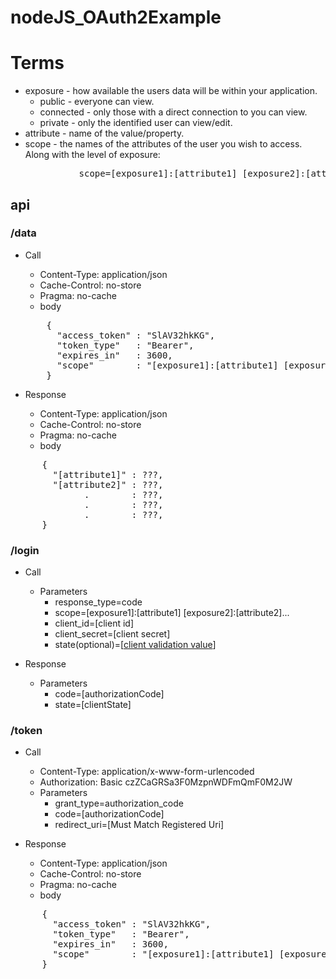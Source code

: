 # nodeJS_OAuth2Example

# Terms
- exposure - how available the users data will be within your application.
  - public - everyone can view.
  - connected - only those with a direct connection to you can view.
  - private - only the identified user can view/edit.
- attribute - name of the value/property.
- scope - the names of the attributes of the user you wish to access. Along with the level of exposure:
<pre>             scope=[exposure1]:[attribute1] [exposure2]:[attribute2] [exposure3]:[attribute3]...</pre>

## api
### /data
- Call
  - Content-Type: application/json
  - Cache-Control: no-store
  - Pragma: no-cache
  - body
  <pre>
      {
        "access_token" : "SlAV32hkKG",
        "token_type"   : "Bearer",
        "expires_in"   : 3600,
        "scope"        : "[exposure1]:[attribute1] [exposure2]:[attribute2]..."
      }
  </pre>

- Response
  - Content-Type: application/json
  - Cache-Control: no-store
  - Pragma: no-cache
  - body
<pre>
      {
        "[attribute1]" : ???,
        "[attribute2]" : ???,
              .        : ???,
              .        : ???,
              .        : ???,
      }
</pre>

### /login
- Call
  - Parameters
    - response_type=code
    - scope=[exposure1]:[attribute1] [exposure2]:[attribute2]...
    - client_id=[client id]
    - client_secret=[client secret]
    - state(optional)=[[client validation value](https://tools.ietf.org/html/rfc6749#section-10.12)]

- Response
  - Parameters
    - code=[authorizationCode]
    - state=[clientState]

### /token
- Call
  - Content-Type: application/x-www-form-urlencoded
  - Authorization: Basic czZCaGRSa3F0MzpnWDFmQmF0M2JW
  - Parameters
    - grant_type=authorization_code
    - code=[authorizationCode]
    - redirect_uri=[Must Match Registered Uri]

- Response
  - Content-Type: application/json
  - Cache-Control: no-store
  - Pragma: no-cache
  - body
<pre>
      {
        "access_token" : "SlAV32hkKG",
        "token_type"   : "Bearer",
        "expires_in"   : 3600,
        "scope"        : "[exposure1]:[attribute1] [exposure2]:[attribute2]..."
      }
</pre>
